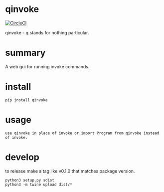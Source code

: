 # qinvoke
[![CircleCI](https://circleci.com/gh/hydiant/qinvoke.svg?style=svg)](https://circleci.com/gh/hydiant/qinvoke)

qinvoke - q stands for nothing particular.

# summary
A web gui for running invoke commands.

# install
    pip install qinvoke

# usage
    use qinvoke in place of invoke or import Program from qinvoke instead of invoke.

# develop
to release make a tag like v0.1.0 that matches package version.

    python3 setup.py sdist
    python3 -m twine upload dist/*
